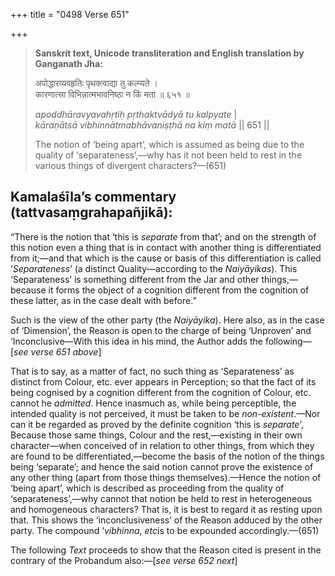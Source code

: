 +++
title = "0498 Verse 651"

+++
> **Sanskrit text, Unicode transliteration and English translation by Ganganath Jha:** 
>
> अपोद्धारव्यवहृतिः पृथक्त्वाद्या तु कल्प्यते ।  
> कारणात्सा विभिन्नात्मभावनिष्ठा न किं मता ॥ ६५१ ॥ 
>
> *apoddhāravyavahṛtiḥ pṛthaktvādyā tu kalpyate* \|  
> *kāraṇātsā vibhinnātmabhāvaniṣṭhā na kiṃ matā* \|\| 651 \|\| 
>
> The notion of ‘being apart’, which is assumed as being due to the quality of ‘separateness’,—why has it not been held to rest in the various things of divergent characters?—(651)



## Kamalaśīla’s commentary (tattvasaṃgrahapañjikā):

“There is the notion that ‘this is *separate* from that’; and on the strength of this notion even a thing that is in contact with another thing is differentiated from it;—and that which is the cause or basis of this differentiation is called ‘*Separateness*’ (a distinct Quality—according to the *Naiyāyikas*). This ‘Separateness’ is something different from the Jar and other things,—because it forms the object of a cognition different from the cognition of these latter, as in the case dealt with before.”

Such is the view of the other party (the *Naiyāyika*). Here also, as in the case of ‘Dimension’, the Reason is open to the charge of being ‘Unproven’ and ‘Inconclusive—With this idea in his mind, the Author adds the following—[*see verse 651 above*]

That is to say, as a matter of fact, no such thing as ‘Separateness’ as distinct from Colour, etc. ever appears in Perception; so that the fact of its being cognised by a cognition different from the cognition of Colour, etc. cannot he *admitted*. Hence inasmuch as, while being perceptible, the intended quality is not perceived, it must be taken to be *non-existent*.—Nor can it be regarded as proved by the definite cognition ‘this is *separate*’, Because those same things, Colour and the rest,—existing in their own character—when conceived of in relation to other things, from which they are found to be differentiated,—become the basis of the notion of the things being ‘separate’; and hence the said notion cannot prove the existence of any other thing (apart from those things themselves).—Hence the notion of ‘being apart’, which is described as proceeding from the quality of ‘separateness’,—why cannot that notion be held to rest in heterogeneous and homogeneous characters? That is, it is best to regard it as resting upon that. This shows the ‘inconclusiveness’ of the Reason adduced by the other party. The compound ‘*vibhinna*, *etc*is to be expounded accordingly.—(651)

The following *Text* proceeds to show that the Reason cited is present in the contrary of the Probandum also:—[*see verse 652 next*]


